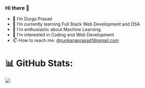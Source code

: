 ### Hi there 👋

<!--
**DurgaPrasad-R/DurgaPrasad-R** is a ✨ _special_ ✨ repository because its `README.md` (this file) appears on your GitHub profile.

Here are some ideas to get you started:-->

- 🔭 I’m Durga Prasad
- 🌱 I’m currently learning Full Stack Web Development and DSA
- 🔭 I'm enthusiastic about Machine Learning.
- 🌱 I'm interested in Coding and Web Development
- 📫 How to reach me: @runkanaprasad1@gmail.com
# 📊 GitHub Stats:
![]([https://github-readme-streak-stats.herokuapp.com/?user=DurgaPrasad-R&theme=dark&hide_border=false])<br/>
